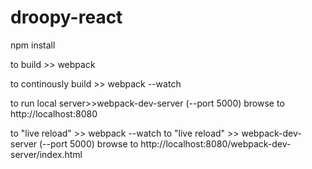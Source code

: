 # droopy-react
npm install

to build >> webpack

to continously build >> webpack --watch

to run local server>>webpack-dev-server (--port 5000)
browse to http://localhost:8080

to "live reload" >> webpack --watch
to "live reload" >> webpack-dev-server (--port 5000)
browse to http://localhost:8080/webpack-dev-server/index.html
